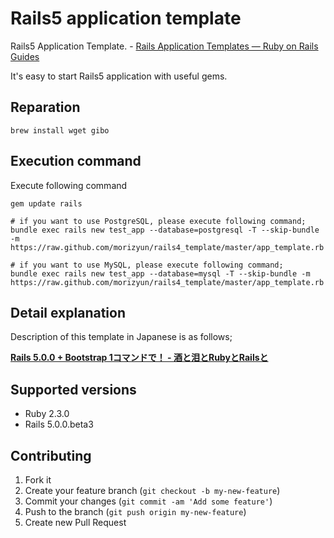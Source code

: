 # Rails5 application template

Rails5 Application Template. - [Rails Application Templates — Ruby on Rails Guides](http://guides.rubyonrails.org/rails_application_templates.html)

It's easy to start Rails5 application with useful gems.

## Reparation

    brew install wget gibo

## Execution command

Execute following command

    gem update rails

    # if you want to use PostgreSQL, please execute following command;
    bundle exec rails new test_app --database=postgresql -T --skip-bundle -m https://raw.github.com/morizyun/rails4_template/master/app_template.rb

    # if you want to use MySQL, please execute following command;
    bundle exec rails new test_app --database=mysql -T --skip-bundle -m https://raw.github.com/morizyun/rails4_template/master/app_template.rb

## Detail explanation

Description of this template in Japanese is as follows;

**[Rails 5.0.0 + Bootstrap 1コマンドで！ - 酒と泪とRubyとRailsと](http://morizyun.github.io/blog/rails5-application-templates/)**

## Supported versions

- Ruby 2.3.0
- Rails 5.0.0.beta3

## Contributing

1. Fork it
2. Create your feature branch (`git checkout -b my-new-feature`)
3. Commit your changes (`git commit -am 'Add some feature'`)
4. Push to the branch (`git push origin my-new-feature`)
5. Create new Pull Request
